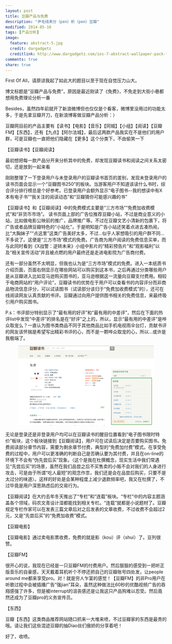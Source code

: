 ```yaml
---
layout: post
title: 豆瓣产品与免费
description: "尹毛线来分（pen）析（pen）豆瓣"
modified: 2014-05-10
tags: [产品分析]
image:
  feature: abstract-5.jpg
  credit: dargadgetz
  creditlink: http://www.dargadgetz.com/ios-7-abstract-wallpaper-pack-for-iphone-5-and-ipod-touch-retina/
comments: true
share: true
---
```


First Of All，请原谅我起了如此大的题目以至于现在自觉压力山大。

博文标题是“豆瓣产品与免费”，原因是最近刚读了《免费》，不免走到大街小巷都想用免费理论分析一番

Besides，虽然四年前就开了新浪微博但也仅仅是个看客，微博里没用过的功能太多，于是先拿豆瓣开刀，在新浪博客做豆瓣产品分析：）

豆瓣网目前的产品主要有【读书】【电影】【音乐】【同城】【小组】【阅读】【豆瓣FM】【东西】，还有【九点】【阿尔法城】，最后这两款产品我实在不是他们的用户群，可是豆瓣也一直把他们隐藏在【更多】这个分类下，不由偷笑一下

【豆瓣读书】【豆瓣阅读】

最初想把每一款产品分开来分析其中的免费，却发现豆瓣读书和阅读之间关系太密切，还是放到一起来看

刚刚整理了一下登录用户与未登录用户的豆瓣读书首页的差别，发现未登录用户的读书页面会显示一个“豆瓣图书250”的板块。当游客用户不知道该读什么书时，综合评分排行榜总是个好参考。已登录用户会额外显示“电子图书--我的想读中有X本有电子书”“我关注的阅读动态”和“豆瓣猜你可能感兴趣的书”

【豆瓣读书】和【豆瓣阅读】中的免费模式主要是“三方市场”“免费加收费模式”和“非货币市场”。
读书页面上部的广告位推荐豆瓣小站，不过是商业意义的小站，比如做电影公映前的推广，品牌推广等。不过在豆瓣文艺小清新的包裹下，将广告或者品牌豆瓣特色的“小站化”，于是明知是广告小站还笑着点进去凑热闹，比“大胸妹子”“点这里”这类广告美好太多，不过...似乎人家想吸引的用户群不同...不多说了。这便是“三方市场”模式的免费。广告商为用户阅读的免费信息买单，而与此同时看到《X战警：逆转未来》小组中影片的“精彩预告片”和“观影福利”以及“相关宣传活动”并且被点燃的用户最终还是走进电影院为广告商付费。

还有一部分虽然不太明显，但我也认为是“三方市场”模式的免费。进入一本纸质书介绍页面，页面右侧显示在哪些网站可以购买到这本书，之后再通过分类哪些用户是从豆瓣进入比如亚马逊购买图书的，亚马逊根据这一流量向豆瓣支付费用。相较于电商网站的“用户评论”，豆瓣读书的优势在于用户可以查看书的内容评分而非商品物流信息评分，可以试读图书（试读部分该归于“免费加收费模式”的），还可在线阅读网友认真贡献的书评。豆瓣通过向用户提供图书相关的免费信息，来最终吸引用户购买图书。

P.s：书评部分特别显示了“最有用的好评”和“最有用的中差评”，然后在下面的热评list中发现“中差评”的排名是在“好评”之上的，所以，显示“最有用的中差评”是哗众取宠么？一直认为图书类商品不同于其他商品比如手机电视雨伞台灯，贡献书评的网友该怀揣是希望写出精彩书评的心，而不是一颗哗众取宠的心，所以...或许是我极端了。

<figure>
	<a href="/images/blog/douban.png"><img src="/images/blog/douban.png" alt=""></a>
</figure>



无论是登录还是非登录用户均可以在豆瓣读书的醒目位置看到“电子图书限时特价”板块，这个板块链接到【豆瓣阅读】，用户可在试读后决定是否要购买图书。免费阅读部分章节内容，需要为剩余章节付费，典型的“免费加付费”模式。在享受免费的过程中，用户可以更准确的判断自己是否确认要为其付费，并且在on-line的环境下不会有“伪先尝后买”现象。（这个是我在杜撰概念，现实生活中我们常遇见“先尝后买”的场景，虽然在我们品尝之后不买售卖的小贩不会对我们的人身进行攻击，可是由于所谓“吃人最短”的观念作祟，我们还是会在品尝后购买，只要不是太过分的味道）。这样的好处是会某种程度上减少退款频率吧，我又在杜撰了，不过毕竟是用户深思熟虑后的交易行为。

【豆瓣阅读】在大约去年冬天推出了“专栏”和“连载”板块。“专栏”中的内容主题涵盖各个领域，码农文青设计湿都能找到相关专栏。“连载”就都是小说题材了。豆瓣规定专栏作家可以在发表三篇文章后对之后发表的文章收费，不过收费不会超过2元，又是“先尝后买”的“免费加收费”模式。

【豆瓣电影】

【豆瓣电影】通过卖电影票收费，免费的就是影（kou）评（shui）了。豆列很赞。

【豆瓣FM】

很开心的说，我现在已经是一只豆瓣FM的付费用户。然后狠狠的感受到一把听正版音乐的自豪感，天天戴着耳机听个不停还把自己的豆瓣账号四处发，让people around me都来享受pro。对！就是穷人乍富的感觉！【豆瓣FM】的非Pro用户在听歌过程中会被插播广告“强jian”耳朵，虽然这种做法比60秒的优酷视频广告的吞翔感强了许多，但是被interrupt的沮丧感还是让我这只产品狗难以忍受。然后竟然还成为了豆瓣pro的义务宣传员。

【东西】

豆瓣【东西】这类商品推荐网站随口抓来一大堆来喷，不过豆瓣家的东西是最贵的哦。请让我们这些混迹豆瓣的抽Diao丝们傲娇的分享着吧！

 

好了，收喷。

